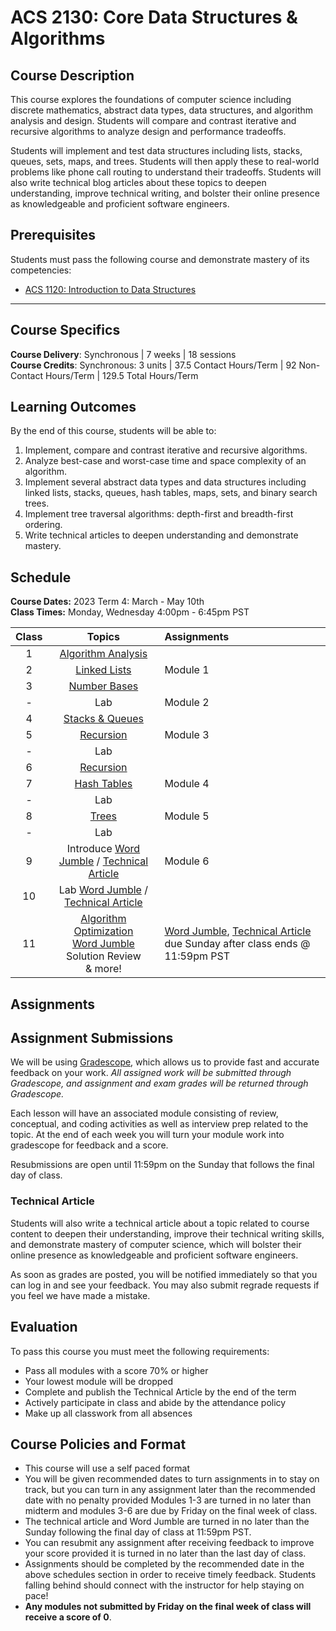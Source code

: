 # ACS 2130: Core Data Structures & Algorithms

## Course Description

This course explores the foundations of computer science including discrete mathematics, abstract data types, data structures, and algorithm analysis and design. Students will compare and contrast iterative and recursive algorithms to analyze design and performance tradeoffs.

Students will implement and test data structures including lists, stacks, queues, sets, maps, and trees. Students will then apply these to real-world problems like phone call routing to understand their tradeoffs. Students will also write technical blog articles about these topics to deepen understanding, improve technical writing, and bolster their online presence as knowledgeable and proficient software engineers.

## Prerequisites

Students must pass the following course and demonstrate mastery of its competencies:

* [ACS 1120: Introduction to Data Structures](https://tech-at-du.github.io/ACS-1120-Intro-Data-Structures/)

---

## Course Specifics

**Course Delivery**: Synchronous | 7 weeks | 18 sessions<br>
**Course Credits**: Synchronous: 3 units | 37.5 Contact Hours/Term | 92 Non-Contact Hours/Term | 129.5 Total Hours/Term

## Learning Outcomes

By the end of this course, students will be able to:

1. Implement, compare and contrast iterative and recursive algorithms.
1. Analyze best-case and worst-case time and space complexity of an algorithm.
1. Implement several abstract data types and data structures including linked lists, stacks, queues, hash tables, maps, sets, and binary search trees.
1. Implement tree traversal algorithms: depth-first and breadth-first ordering.
1. Write technical articles to deepen understanding and demonstrate mastery.

## Schedule

**Course Dates:** 2023 Term 4: March - May 10th<br>
**Class Times:** Monday, Wednesday 4:00pm - 6:45pm PST

| Class |             Topics             | Assignments                    |
| :---: | :----------------------------: | :----------------------------- |
|   1   |      [Algorithm Analysis]      |                                |
|   2   |         [Linked Lists]         | Module 1 |
|   3   |         [Number Bases]         |                                |
|   -   |              Lab               | Module 2                       |
|   4   |       [Stacks & Queues]        |                                |
|   5   |          [Recursion]           | Module 3                       |
|   -   |              Lab               |                        |
|   6   |          [Recursion]           |                         |
|  7   |         [Hash Tables]          |    Module 4                            |
|  -   |              Lab               |                       |
|  8   |            [Trees]             | Module 5                       |
|  -   |              Lab               |                      |
|  9   | Introduce [Word Jumble] / [Technical Article] | Module 6 |
|  10   | Lab [Word Jumble] / [Technical Article] |                                |
|  11   | [Algorithm Optimization]<br>[Word Jumble] Solution Review<br>& more! | [Word Jumble], [Technical Article] due Sunday after class ends @ 11:59pm PST |

[Algorithm Analysis]: https://docs.google.com/presentation/d/1LLLVPl_vpZXz6K1N3vAcrGEBwegaD227A1pYw-fVCBo
[Linked Lists]: https://docs.google.com/presentation/d/191W9PsUSSYaQNrLT64Qf6XsOPnreJh2PtIT4I7tG5i8
[Number Bases]: https://docs.google.com/presentation/d/1QWVzQpxOuFEJQprtch3n5fFeTK1HSCyRmWoNJTYeSNs
[Stacks & Queues]: https://docs.google.com/presentation/d/1bUWZlbnro-y6uCsO586ESgsP0-BX9AcvzjDVfOD0B-U
[Hash Tables]: https://docs.google.com/presentation/d/1JCOxLSAAU0KTqYJFnStt97QILA02Q2oiJI6uP7Jrm10
[Recursion]: https://docs.google.com/presentation/d/1ScT3QmrfnPx07Je1kkamrQcjxBL8sb2H5ZC4_jOP14E
[Trees]: https://docs.google.com/presentation/d/1rqRcGuyOKOOCPsg1X4LSmivXC-862vnSjpl6Gz4MNxw
[Graphs]: https://docs.google.com/presentation/d/1Tn9l5Qu8Y80q5edRehl46q82oLaWeBndj1SarSABIoc
[Algorithm Optimization]: https://docs.google.com/presentation/d/1_FEpLqrNV8o0aXN5myAiltkXdlVlp4BE-QTIHPKJHlA
[Technical Article]: Assignments/TechnicalArticle.md
[Word Jumble]: Projects/WordJumble/WordJumble.md

## Assignments

## Assignment Submissions

We will be using [Gradescope](gradescope.com), which allows us to provide fast and accurate feedback on your work. *All assigned work will be submitted through Gradescope, and assignment and exam grades will be returned through Gradescope.*

Each lesson will have an associated module consisting of review, conceptual, and coding activities as well as interview prep related to the topic. At the end of each week you will turn your module work into gradescope for feedback and a score. 

Resubmissions are open until 11:59pm on the Sunday that follows the final day of class.

### Technical Article

Students will also write a technical article about a topic related to course content to deepen their understanding, improve their technical writing skills, and demonstrate mastery of computer science, which will bolster their online presence as knowledgeable and proficient software engineers.

As soon as grades are posted, you will be notified immediately so that you can log in and see your feedback. You may also submit regrade requests if you feel we have made a mistake.


## Evaluation

To pass this course you must meet the following requirements:

* Pass all modules with a score 70% or higher
* Your lowest module will be dropped
* Complete and publish the Technical Article by the end of the term
* Actively participate in class and abide by the attendance policy
* Make up all classwork from all absences

## Course Policies and Format

* This course will use a self paced format
* You will be given recommended dates to turn assignments in to stay on track, but you can turn in any assignment later than the recommended date with no penalty provided Modules 1-3 are turned in no later than midterm and modules 3-6 are due by Friday on the final week of class. 
* The technical article and Word Jumble are turned in no later than the Sunday following the final day of class at 11:59pm PST.
* You can resubmit any assignment after receiving feedback to improve your score provided it is turned in no later than the last day of class.
* Assignments should be completed by the recommended date in the above schedules section in order to receive timely feedback. Students falling behind should connect with the instructor for help staying on pace!
* **Any modules not submitted by Friday on the final week of class will receive a score of 0**.

